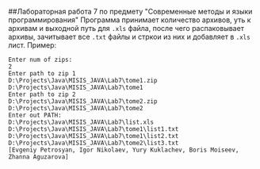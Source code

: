 ##Лабораторная работа 7 по предмету "Современные методы и языки программирования"
Программа принимает количество архивов, уть к архивам и выходной путь для `.xls` файла, после чего распаковывает архивы, зачитывает все `.txt` файлы и стркои из них и добавляет в `.xls` лист.
Пример:

```
Enter num of zips: 
2
Enter path to zip 1
D:\Projects\Java\MISIS_JAVA\Lab7\tome1.zip
D:\Projects\Java\MISIS_JAVA\Lab7\tome1
Enter path to zip 2
D:\Projects\Java\MISIS_JAVA\Lab7\tome2.zip
D:\Projects\Java\MISIS_JAVA\Lab7\tome2
Enter out PATH: 
D:\Projects\Java\MISIS_JAVA\Lab7\list.xls
D:\Projects\Java\MISIS_JAVA\Lab7\tome1\list1.txt
D:\Projects\Java\MISIS_JAVA\Lab7\tome1\list2.txt
D:\Projects\Java\MISIS_JAVA\Lab7\tome2\list3.txt
[Evgeniy Petrosyan, Igor Nikolaev, Yury Kuklachev, Boris Moiseev, Zhanna Aguzarova]


```